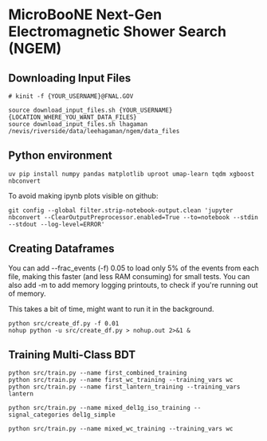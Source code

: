 # MicroBooNE Next-Gen Electromagnetic Shower Search (NGEM)


## Downloading Input Files
```
# kinit -f {YOUR_USERNAME}@FNAL.GOV

source download_input_files.sh {YOUR_USERNAME} {LOCATION_WHERE_YOU_WANT_DATA_FILES}
source download_input_files.sh lhagaman /nevis/riverside/data/leehagaman/ngem/data_files
```

## Python environment
```
uv pip install numpy pandas matplotlib uproot umap-learn tqdm xgboost nbconvert
```

To avoid making ipynb plots visible on github:

```
git config --global filter.strip-notebook-output.clean 'jupyter nbconvert --ClearOutputPreprocessor.enabled=True --to=notebook --stdin --stdout --log-level=ERROR'
```

## Creating Dataframes
You can add --frac_events (-f) 0.05 to load only 5% of the events from each file, making this faster (and less RAM consuming) for small tests. You can also add -m to add memory logging printouts, to check if you're running out of memory.

This takes a bit of time, might want to run it in the background.

```
python src/create_df.py -f 0.01
nohup python -u src/create_df.py > nohup.out 2>&1 &
```

## Training Multi-Class BDT

```
python src/train.py --name first_combined_training
python src/train.py --name first_wc_training --training_vars wc
python src/train.py --name first_lantern_training --training_vars lantern

python src/train.py --name mixed_del1g_iso_training --signal_categories del1g_simple

python src/train.py --name mixed_wc_training --training_vars wc

```

